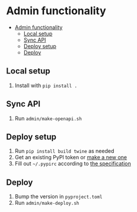 # Admin functionality


- [Admin functionality](#admin-functionality)
  - [Local setup](#local-setup)
  - [Sync API](#sync-api)
  - [Deploy setup](#deploy-setup)
  - [Deploy](#deploy)


## Local setup

1. Install with `pip install .`


## Sync API

1. Run `admin/make-openapi.sh`


## Deploy setup

1. Run `pip install build twine` as needed
2. Get an existing PyPI token or [make a new one](https://pypi.org/manage/account/token/)
3. Fill out `~/.pypirc` according to [the specification](https://packaging.python.org/en/latest/specifications/pypirc/#using-a-pypi-token)


## Deploy

1. Bump the version in `pyproject.toml`
2. Run `admin/make-deploy.sh`
